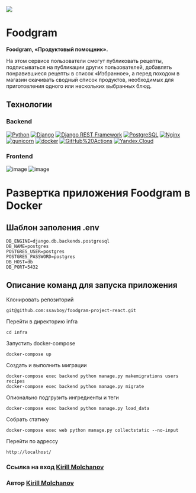 <img src="https://github.com/ssavboy/foodgram-project-react/actions/workflows/main.yml/badge.svg">

# Foodgram
<b>Foodgram, «Продуктовый помощник».</b>

<p>На этом сервисе пользователи смогут публиковать рецепты, подписываться на публикации других пользователей, добавлять понравившиеся рецепты в список «Избранное», а перед походом в магазин скачивать сводный список продуктов, необходимых для приготовления одного или нескольких выбранных блюд.</p>

## Технологии

### Backend
[![Python](https://img.shields.io/badge/-Python-464646?style=flat-square&logo=Python)](https://www.python.org/)
[![Django](https://img.shields.io/badge/-Django-464646?style=flat-square&logo=Django)](https://www.djangoproject.com/)
[![Django REST Framework](https://img.shields.io/badge/-Django%20REST%20Framework-464646?style=flat-square&logo=Django%20REST%20Framework)](https://www.django-rest-framework.org/)
[![PostgreSQL](https://img.shields.io/badge/-PostgreSQL-464646?style=flat-square&logo=PostgreSQL)](https://www.postgresql.org/)
[![Nginx](https://img.shields.io/badge/-NGINX-464646?style=flat-square&logo=NGINX)](https://nginx.org/ru/)
[![gunicorn](https://img.shields.io/badge/-gunicorn-464646?style=flat-square&logo=gunicorn)](https://gunicorn.org/)
[![docker](https://img.shields.io/badge/-Docker-464646?style=flat-square&logo=docker)](https://www.docker.com/)
[![GitHub%20Actions](https://img.shields.io/badge/-GitHub%20Actions-464646?style=flat-square&logo=GitHub%20actions)](https://github.com/features/actions)
[![Yandex.Cloud](https://img.shields.io/badge/-Yandex.Cloud-464646?style=flat-square&logo=Yandex.Cloud)](https://cloud.yandex.ru/)

### Frontend
![image](https://img.shields.io/badge/JavaScript-323330?style=for-the-badge&logo=javascript&logoColor=F7DF1E})
![image](https://img.shields.io/badge/React-20232A?style=for-the-badge&logo=react&logoColor=61DAFB})

# Развертка приложения Foodgram в Docker

## Шаблон заполения .env

```
DB_ENGINE=django.db.backends.postgresql
DB_NAME=postgres
POSTGRES_USER=postgres
POSTGRES_PASSWORD=postgres
DB_HOST=db
DB_PORT=5432 
```

## Описание команд для запуска приложения
Клонировать репозиторий
```
git@github.com:ssavboy/foodgram-project-react.git
```
Перейти в директорию infra
```
cd infra
```
Запустить docker-compose
```
docker-compose up
```
Создать и выполнить миграции
```
docker-compose exec backend python manage.py makemigrations users recipes
docker-compose exec backend python manage.py migrate
```
Опионально подгрузить ингредиенты и теги
```
docker-compose exec backend python manage.py load_data
```
Собрать статику
```
docker-compose exec web python manage.py collectstatic --no-input 
```
Перейти по адрессу
```
http://localhost/
```
### Ссылка на вход [Kirill Molchanov](http://62.84.121.132/signin)
### Автор [Kirill Molchanov](https://github.com/ssavboy)
